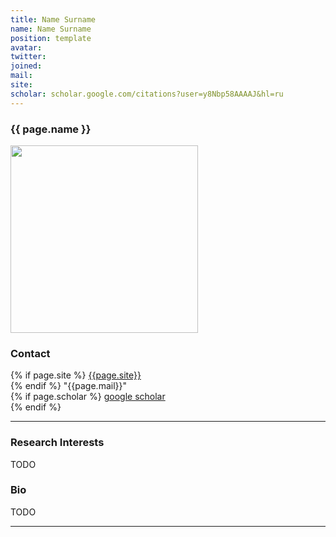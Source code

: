 ```yaml
---
title: Name Surname
name: Name Surname
position: template
avatar: 
twitter:
joined: 
mail: 
site: 
scholar: scholar.google.com/citations?user=y8Nbp58AAAAJ&hl=ru
---
```


<h3 class="title">{{ page.name }}</h3>
<img width="300" src="{{site.baseurl}}/images/people/{{page.avatar}}" data-action="zoom">

### Contact

{% if page.site %}
[{{page.site}}](https://{{page.site}})<br>
{% endif %}
<i class="fa fa-envelope-o"></i>  "{{page.mail}}" <br>
{% if page.scholar %}
<i class="fa fa-bar-chart"></i> [google scholar](https://{{page.scholar}}) <br>
{% endif %}

<hr>

### Research Interests

TODO

### Bio

TODO

<hr>
